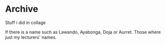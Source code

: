 # Archive
Stuff i did in collage


If there is a name such as Lawando, Ayabonga, Doja or Aurret. Those where just my lecturers' names.
